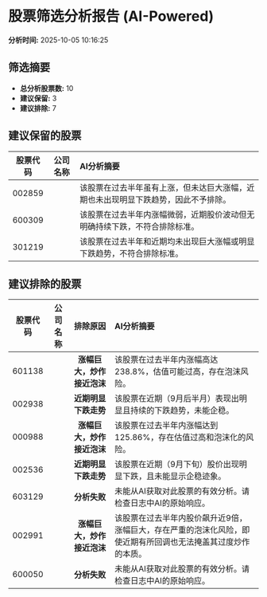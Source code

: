 # 股票筛选分析报告 (AI-Powered)

**分析时间:** 2025-10-05 10:16:25

## 筛选摘要

- **总分析股票数:** 10
- **建议保留:** 3
- **建议排除:** 7

## 建议保留的股票

| 股票代码 | 公司名称 | AI分析摘要 |
|:---:|:---:|:---|
| 002859 |  | 该股票在过去半年虽有上涨，但未达巨大涨幅，近期也未出现明显下跌趋势，因此不予排除。 |
| 600309 |  | 该股票在过去半年内涨幅微弱，近期股价波动但无明确持续下跌，不符合排除标准。 |
| 301219 |  | 该股票在过去半年和近期均未出现巨大涨幅或明显下跌趋势，不符合排除标准。 |

## 建议排除的股票

| 股票代码 | 公司名称 | 排除原因 | AI分析摘要 |
|:---:|:---:|:---:|:---|
| 601138 |  | **涨幅巨大，炒作接近泡沫** | 该股票在过去半年内涨幅高达238.8%，估值可能过高，存在泡沫风险。 |
| 002938 |  | **近期明显下跌走势** | 该股票在近期（9月后半月）表现出明显且持续的下跌趋势，未能企稳。 |
| 000988 |  | **涨幅巨大，炒作接近泡沫** | 该股票在过去半年内涨幅达到125.86%，存在估值过高和泡沫化的风险。 |
| 002536 |  | **近期明显下跌走势** | 该股票在近期（9月下旬）股价出现明显下跌，且未能显示企稳迹象。 |
| 603129 |  | **分析失败** | 未能从AI获取对此股票的有效分析。请检查日志中AI的原始响应。 |
| 002991 |  | **涨幅巨大，炒作接近泡沫** | 该股票在过去半年内股价飙升近9倍，涨幅巨大，存在严重的泡沫化风险，即使近期有所回调也无法掩盖其过度炒作的本质。 |
| 600050 |  | **分析失败** | 未能从AI获取对此股票的有效分析。请检查日志中AI的原始响应。 |
